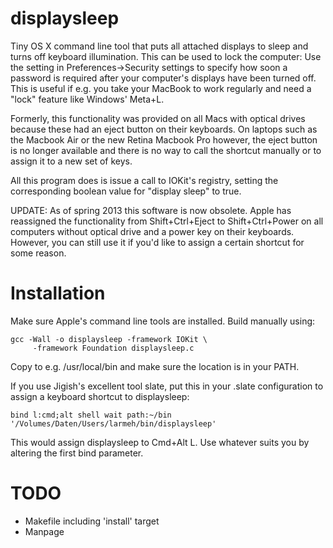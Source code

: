 displaysleep
============

Tiny OS X command line tool that puts all attached displays to sleep and turns
off keyboard illumination. This can be used to lock the computer: Use the setting
in Preferences->Security settings to specify how soon a password is required
after your computer's displays have been turned off. This is useful if e.g. you
take your MacBook to work regularly and need a "lock" feature like Windows' Meta+L.

Formerly, this functionality was provided on all Macs with optical drives because
these had an eject button on their keyboards. On laptops such as the Macbook Air
or the new Retina Macbook Pro however, the eject button is no longer available
and there is no way to call the shortcut manually or to assign it to a new
set of keys.

All this program does is issue a call to IOKit's registry, setting the corresponding
boolean value for "display sleep" to true.

UPDATE: As of spring 2013 this software is now obsolete. Apple has reassigned the
functionality from Shift+Ctrl+Eject to Shift+Ctrl+Power on all computers without
optical drive and a power key on their keyboards. However, you can still use it if
you'd like to assign a certain shortcut for some reason.

Installation
============

Make sure Apple's command line tools are installed.
Build manually using: 

    gcc -Wall -o displaysleep -framework IOKit \
         -framework Foundation displaysleep.c

Copy to e.g. /usr/local/bin and make sure the location is in your PATH.

If you use Jigish's excellent tool slate, put this in your .slate configuration
to assign a keyboard shortcut to displaysleep:
    
    bind l:cmd;alt shell wait path:~/bin '/Volumes/Daten/Users/larmeh/bin/displaysleep'

This would assign displaysleep to Cmd+Alt L. Use whatever suits you by altering
the first bind parameter.

TODO
====
- Makefile including 'install' target
- Manpage
